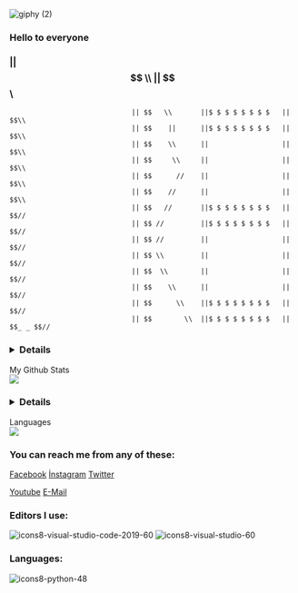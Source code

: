 ![giphy (2)](https://user-images.githubusercontent.com/121448902/210799922-fa0568be-788b-4abb-a648-7da4436a12b8.gif)

### Hello to everyone


###                               || $$ \\                             || $$\\
                                  || $$   \\       ||$ $ $ $ $ $ $ $   ||   $$\\
                                  || $$    ||      ||$ $ $ $ $ $ $ $   ||     $$\\
                                  || $$    \\      ||                  ||       $$\\
                                  || $$     \\     ||                  ||         $$\\
                                  || $$      //    ||                  ||           $$\\   
                                  || $$    //      ||                  ||            $$\\
                                  || $$   //       ||$ $ $ $ $ $ $ $   ||              $$//
                                  || $$ //         ||$ $ $ $ $ $ $ $   ||             $$//
                                  || $$ //         ||                  ||            $$//
                                  || $$ \\         ||                  ||           $$//
                                  || $$  \\        ||                  ||          $$//
                                  || $$    \\      ||                  ||         $$//
                                  || $$      \\    ||$ $ $ $ $ $ $ $   ||        $$//
                                  || $$        \\  ||$ $ $ $ $ $ $ $   || $$_ _ $$//
                                                  





### <details>
<summary> My Github Stats</summary> 
 <img src="https://github-readme-stats.vercel.app/api?username=MuratPembegul&theme=radical">
</details><br>

### <details>
<summary> Languages </summary>
 <img src="https://github-readme-stats.vercel.app/api/top-langs/?username=MuratPembegul&theme=radical">
</details><br>
 
### You can reach me from any of these: <br>
[Facebook](https://www.facebook.com/murat.pembegul.14) [İnstagram](https://www.instagram.com/m_42pembegul) [Twitter](https://twitter.com/murat_pembegul) 

[Youtube](https://www.youtube.com/channel/UCThQmrdmK2Ad6euvBN1Yh7Q) [E-Mail](https://mpembegul15@gmail.com)
 


 
### Editors I use:
 ![icons8-visual-studio-code-2019-60](https://user-images.githubusercontent.com/121448902/211033361-2da93c6f-b9a1-4401-ba31-12f99082a2f0.png)
![icons8-visual-studio-60](https://user-images.githubusercontent.com/121448902/211034608-7c8574a5-084f-430c-b0a1-598b6bdcf945.png)

  ### Languages: 

![icons8-python-48](https://user-images.githubusercontent.com/121448902/210796568-f035cee5-dc1e-4655-b12c-790bcdd05565.png)






